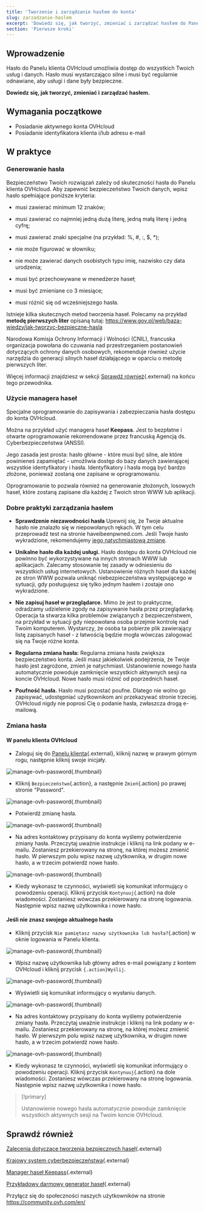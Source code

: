 ```yaml
---
title: 'Tworzenie i zarządzanie hasłem do konta'
slug: zarzadzanie-haslem
excerpt: 'Dowiedz się, jak tworzyć, zmieniać i zarządzać hasłem do Panelu klienta OVHcloud'
section: 'Pierwsze kroki'
---
```


## Wprowadzenie

Hasło do Panelu klienta OVHcloud umożliwia dostęp do wszystkich Twoich usług i danych. Hasło musi wystarczająco silne i musi być regularnie odnawiane, aby usługi i dane były bezpieczne.

**Dowiedz się, jak tworzyć, zmieniać i zarządzać hasłem.**

## Wymagania początkowe
- Posiadanie aktywnego konta OVHcloud
- Posiadanie identyfikatora klienta i/lub adresu e-mail

## W praktyce

### Generowanie hasła

Bezpieczeństwo Twoich rozwiązań zależy od skuteczności hasła do Panelu klienta OVHcloud. Aby zapewnić bezpieczeństwo Twoich danych, wpisz hasło spełniające poniższe kryteria:

- musi zawierać minimum 12 znaków;

- musi zawierać co najmniej jedną dużą literę, jedną małą literę i jedną cyfrę;

- musi zawierać znaki specjalne (na przykład: %, #, :, $, \*);

- nie może figurować w słowniku;

- nie może zawierać danych osobistych typu imię, nazwisko czy data urodzenia;

- musi być przechowywane w menedżerze haseł;

- musi być zmieniane co 3 miesiące;

- musi różnić się od wcześniejszego hasła.


Istnieje kilka skutecznych metod tworzenia haseł. Polecamy na przykład **metodę pierwszych liter** opisaną tutaj: https://www.gov.pl/web/baza-wiedzy/jak-tworzyc-bezpieczne-hasla

Narodowa Komisja Ochrony Informacji i Wolności (CNIL), francuska organizacja powołana do czuwania nad przestrzeganiem postanowień dotyczących ochrony danych osobowych, rekomenduje również użycie narzędzia do generacji silnych haseł działającego w oparciu o metodę pierwszych liter.

Więcej informacji znajdziesz w sekcji  [Sprawdź również](./#sprawdz-rowniez){.external} na końcu tego przewodnika.

### Użycie managera haseł 

Specjalne oprogramowanie do zapisywania i zabezpieczania hasła dostępu do konta OVHcloud.

Można na przykład użyć managera haseł **Keepass**. Jest to bezpłatne i otwarte oprogramowanie rekomendowane przez francuską Agencją ds. Cyberbezpieczeństwa (ANSSI).

Jego zasada jest prosta: hasło główne - które musi być silne, ale które powinieneś zapamiętać - umożliwia dostęp do bazy danych zawierającej wszystkie identyfikatory i hasła. Identyfikatory i hasła mogą być bardzo złożone, ponieważ zostaną one zapisane w oprogramowaniu.

Oprogramowanie to pozwala również na generowanie złożonych, losowych haseł, które zostaną zapisane dla każdej z Twoich stron WWW lub aplikacji.

### Dobre praktyki zarządzania hasłem

- **Sprawdzenie niezawodności hasła** Upewnij się, że Twoje aktualne hasło nie znalazło się w niepowołanych rękach. W tym celu przeprowadź test na stronie haveibeenpwned.com.
Jeśli Twoje hasło wykradzione, rekomendujemy [jego natychmiastową zmianę](./#zmania-hasla).

- **Unikalne hasło dla każdej usługi.** Hasło dostępu do konta OVHcloud nie powinno być wykorzystywane na innych stronach WWW lub aplikacjach. Zalecamy stosowanie tej zasady w odniesieniu do wszystkich usług internetowych. Ustanowienie różnych haseł dla każdej ze stron WWW pozwala uniknąć niebezpieczeństwa występującego w sytuacji, gdy posługujesz się tylko jednym hasłem i zostaje ono wykradzione. 

- **Nie zapisuj haseł w przeglądarce.** Mimo że jest to praktyczne, odradzamy udzielenie zgody na zapisywanie hasła przez przeglądarkę.  Operacja ta stwarza kilka problemów związanych z bezpieczeństwem, na przykład w sytuacji gdy niepowołana osoba przejmie kontrolę nad Twoim komputerem. Wystarczy, że osoba ta pobierze plik zawierający listę zapisanych haseł - z łatwością będzie mogła wówczas zalogować się na Twoje różne konta.

- **Regularna zmiana hasła:** Regularna zmiana hasła zwiększa bezpieczeństwo konta. Jeśli masz jakiekolwiek podejrzenia, że Twoje hasło jest zagrożone, zmień je natychmiast.  Ustanowienie nowego hasła automatycznie powoduje zamknięcie wszystkich aktywnych sesji na koncie OVHcloud. Nowe hasło musi różnić od poprzednich haseł.

- **Poufność hasła.** Hasło musi pozostać poufne. Dlatego nie wolno go zapisywać, udostępniać użytkownikom ani przekazywać stronie trzeciej. OVHcloud nigdy nie poprosi Cię o podanie hasła, zwłaszcza drogą e-mailową.

### Zmiana hasła


#### W panelu klienta OVHcloud

- Zaloguj się do [Panelu klienta](https://www.ovh.com/auth/?action=gotomanager){.external}, kliknij nazwę w prawym górnym rogu, następnie kliknij swoje inicjały.

![manage-ovh-password](images/newhub2.png){.thumbnail}

- Kliknij `Bezpieczeństwo`{.action}, a następnie `Zmień`{.action} po prawej stronie "Password".

![manage-ovh-password](images/manage-password02.png){.thumbnail}

- Potwierdź zmianę hasła.

![manage-ovh-password](images/manage-password03.png){.thumbnail}

- Na adres kontaktowy przypisany do konta wyślemy potwierdzenie zmiany hasła. Przeczytaj uważnie instrukcje i kliknij na link podany w e-mailu. Zostaniesz przekierowany na stronę, na której możesz zmienić hasło. W pierwszym polu wpisz nazwę użytkownika, w drugim nowe hasło, a w trzecim potwierdź nowe hasło.

![manage-ovh-password](images/account-password-modif-manager-step4.png){.thumbnail}

- Kiedy wykonasz te czynności, wyświetli się komunikat informujący o powodzeniu operacji. Kliknij przycisk `Kontynuuj`{.action} na dole wiadomości. Zostaniesz wówczas przekierowany na stronę logowania. Następnie wpisz nazwę użytkownika i nowe hasło.


#### Jeśli nie znasz swojego aktualnego hasła

- Kliknij przycisk `Nie pamiętasz nazwy użytkownika lub hasła?`{.action} w oknie logowania w Panelu klienta.

![manage-ovh-password](images/account-password-modif-forgotten-step1.png){.thumbnail}

- Wpisz nazwę użytkownika lub główny adres e-mail powiązany z kontem OVHcloud i kliknij przycisk `{.action}Wyślij`.

![manage-ovh-password](images/account-password-modif-forgotten-step2.png){.thumbnail}

- Wyświetli się komunikat informujący o wysłaniu danych.

![manage-ovh-password](images/account-password-modif-forgotten-step3.png){.thumbnail}

- Na adres kontaktowy przypisany do konta wyślemy potwierdzenie zmiany hasła. Przeczytaj uważnie instrukcje i kliknij na link podany w e-mailu. Zostaniesz przekierowany na stronę, na której możesz zmienić hasło. W pierwszym polu wpisz nazwę użytkownika, w drugim nowe hasło, a w trzecim potwierdź nowe hasło.

![manage-ovh-password](images/account-password-modif-manager-step4.png){.thumbnail}

- Kiedy wykonasz te czynności, wyświetli się komunikat informujący o powodzeniu operacji. Kliknij przycisk `Kontynuuj`{.action} na dole wiadomości. Zostaniesz wówczas przekierowany na stronę logowania. Następnie wpisz nazwę użytkownika i nowe hasło.

> [!primary]
> 
> Ustanowienie nowego hasła automatycznie powoduje zamknięcie wszystkich aktywnych sesji na Twoim koncie OVHcloud.
> 

## Sprawdź również
[Zalecenia dotyczące tworzenia bezpiecznych haseł](https://www.gov.pl/web/baza-wiedzy/jak-tworzyc-bezpieczne-hasla){.external}

[Krajowy system cyberbezpieczeństwa](https://www.gov.pl/web/cyfryzacja/krajowy-system-cyberbezpieczenstwa-){.external}

[Manager haseł Keepass](https://keepass.info/){.external}

[Przykładowy darmowy generator haseł](https://www.lastpass.com/password-generator){.external}

Przyłącz się do społeczności naszych użytkowników na stronie <https://community.ovh.com/en/>
